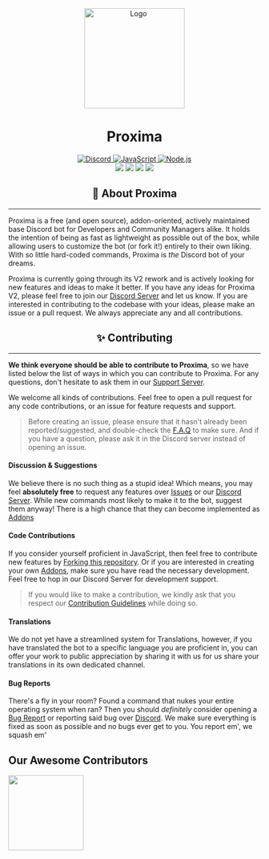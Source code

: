 <div align="center">
  <img src="https://imgur.com/kJogGxU.png" alt="Logo"  width="200">
  <h1>Proxima</h1>
  <a href="https://discord.gg/automating/">
    <img border="0" alt="Discord" src="https://img.shields.io/badge/Discord-7289DA?style=for-the-badge&logo=discord&logoColor=white">
  </a>
  <a href="https://www.javascript.com/">
    <img border="0" alt="JavaScript" src="https://img.shields.io/badge/JavaScript-323330?style=for-the-badge&logo=javascript&logoColor=F7DF1E">
  </a>
  <a href="https://nodejs.org/">
    <img border="0" alt="Node.js" src="https://img.shields.io/badge/Node.js-339933?style=for-the-badge&logo=nodedotjs&logoColor=white">
  </a>
</div>

<div align="center">
    <img src="https://img.shields.io/badge/discord.js-v14-7354F6?logo=discord&logoColor=white&style=flat-square" />
    <img src="https://img.shields.io/github/stars/neushore/proxima.svg?logo=github&style=flat-square" />
    <img src="https://img.shields.io/github/license/neushore/proxima.svg?logo=github&style=flat-square" />
    <img src="https://img.shields.io/github/actions/workflow/status/neushore/proxima/nodejs.yml?branch=v2?label=test&logo=circleci&style=flat-square" />
</div>

<h2 align="center">📢 About Proxima</h2>

---

Proxima is a free (and open source), addon-oriented, actively maintained base Discord bot for Developers and Community Managers alike.
It holds the intention of being as fast as lightweight as possible out of the box, while allowing users to customize the bot (or fork it!)
entirely to their own liking. With so little hard-coded commands, Proxima is _the_ Discord bot of your dreams.

Proxima is currently going through its V2 rework and is actively looking for new features and ideas to make it better. If you have any ideas for Proxima V2,
please feel free to join our [Discord Server](https://discord.gg/automating) and let us know. If you are interested in contributing to the codebase with your ideas,
please make an issue or a pull request. We always appreciate any and all contributions.

<h2 align="center">✨ Contributing</h2>

---

**We think everyone should be able to contribute to Proxima**, so we have listed below the list of ways in which you can contribute to Proxima. For any questions, don't hesitate to ask them in our [Support Server](https://discord.gg/automating).

We welcome all kinds of contributions. Feel free to open a pull request for any code contributions, or an issue for feature requests and support.

> Before creating an issue, please ensure that it hasn't already been reported/suggested, and double-check the [F.A.Q](https://automating.pw/) to make sure.
> And if you have a question, please ask it in the Discord server instead of opening an issue.

#### Discussion & Suggestions

We believe there is no such thing as a stupid idea! Which means, you may feel **absolutely free** to request any features over [Issues](https://github.com/IgnAutomating/Proxima/issues) or our [Discord Server](https://discord.gg/automating). While new commands most likely to make it to the bot, suggest them anyway! There is a high chance that they can become implemented as [Addons](https://Proxima.dev/docs/Developers/Addons/first-party)

#### Code Contributions

If you consider yourself proficient in JavaScript, then feel free to contribute new features by [Forking this repository](https://github.com/NeuShore/Proxima/fork). Or if you are interested in creating your own [Addons](https://Proxima.dev/Developers/Addons/creating-addons), make sure you have read the necessary development. Feel free to hop in our Discord Server for development support.

> If you would like to make a contribution, we kindly ask that you respect our [Contribution Guidelines](https://github.com/IgnAutomating/Proxima/blob/main/.github/CONTRUBUTING.md) while doing so.

#### Translations

We do not yet have a streamlined system for Translations, however, if you have translated the bot to a specific language you are proficient in, you can offer your work to public appreciation by sharing it with us for us share your translations in its own dedicated channel.

#### Bug Reports

There's a fly in your room? Found a command that nukes your entire operating system when ran? Then you should _definitely_ consider opening a [Bug Report](https://github.com/IgnAutomating/Proxima/issues) or reporting said bug over [Discord](https://discord.gg/automating). We make sure everything is fixed as soon as possible and no bugs ever get to you. You report em', we squash em'

####

## Our Awesome Contributors

<a href="https://github.com/tors-img.web.app/image?repo=NeuShore/Proxima-ordered list/Proxima-c2/graphs/contributors">
  <img src="https://contributors-img.web.app/image?repo=NeuShore/Proxima-v2" width="150"/>
</a>
